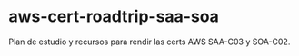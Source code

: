# aws-cert-roadtrip-saa-soa
Plan de estudio y recursos para rendir las certs AWS SAA-C03 y SOA-C02.
